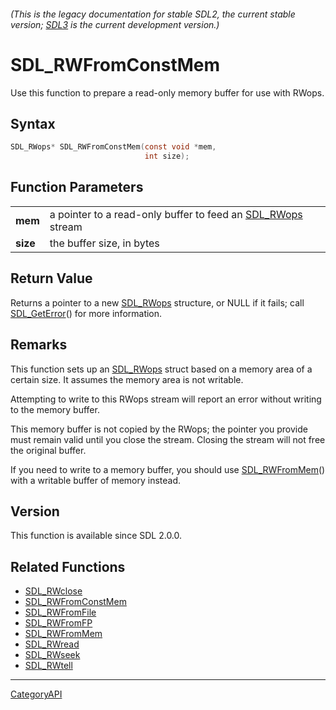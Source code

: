 ###### (This is the legacy documentation for stable SDL2, the current stable version; [SDL3](https://wiki.libsdl.org/SDL3/) is the current development version.)
# SDL_RWFromConstMem

Use this function to prepare a read-only memory buffer for use with RWops.

## Syntax

```c
SDL_RWops* SDL_RWFromConstMem(const void *mem,
                              int size);

```

## Function Parameters

|              |                                                                          |
| ------------ | ------------------------------------------------------------------------ |
| **mem**      | a pointer to a read-only buffer to feed an [SDL_RWops](SDL_RWops.md) stream |
| **size**     | the buffer size, in bytes                                                |

## Return Value

Returns a pointer to a new [SDL_RWops](SDL_RWops.md) structure, or NULL if it
fails; call [SDL_GetError](SDL_GetError.md)() for more information.

## Remarks

This function sets up an [SDL_RWops](SDL_RWops.md) struct based on a memory
area of a certain size. It assumes the memory area is not writable.

Attempting to write to this RWops stream will report an error without
writing to the memory buffer.

This memory buffer is not copied by the RWops; the pointer you provide must
remain valid until you close the stream. Closing the stream will not free
the original buffer.

If you need to write to a memory buffer, you should use
[SDL_RWFromMem](SDL_RWFromMem.md)() with a writable buffer of memory instead.

## Version

This function is available since SDL 2.0.0.

## Related Functions

* [SDL_RWclose](SDL_RWclose.md)
* [SDL_RWFromConstMem](SDL_RWFromConstMem.md)
* [SDL_RWFromFile](SDL_RWFromFile.md)
* [SDL_RWFromFP](SDL_RWFromFP.md)
* [SDL_RWFromMem](SDL_RWFromMem.md)
* [SDL_RWread](SDL_RWread.md)
* [SDL_RWseek](SDL_RWseek.md)
* [SDL_RWtell](SDL_RWtell.md)

----
[CategoryAPI](CategoryAPI.md)
